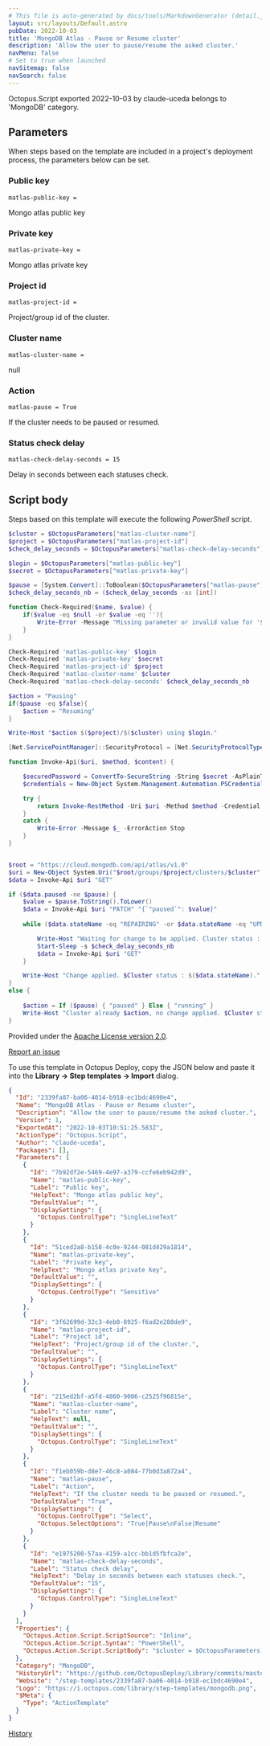 ```yaml
---
# This file is auto-generated by docs/tools/MarkdownGenerator (detail.js)
layout: src/layouts/Default.astro
pubDate: 2022-10-03
title: 'MongoDB Atlas - Pause or Resume cluster'
description: 'Allow the user to pause/resume the asked cluster.'
navMenu: false
# Set to true when launched
navSitemap: false
navSearch: false
---
```


Octopus.Script exported 2022-10-03 by claude-uceda belongs to 'MongoDB' category.

## Parameters

When steps based on the template are included in a project's deployment process, the parameters below can be set.


<div class="param">

### Public key

`matlas-public-key = `

Mongo atlas public key

</div>
        
<div class="param">

### Private key

`matlas-private-key = `

Mongo atlas private key

</div>
        
<div class="param">

### Project id

`matlas-project-id = `

Project/group id of the cluster.

</div>
        
<div class="param">

### Cluster name

`matlas-cluster-name = `

null

</div>
        
<div class="param">

### Action

`matlas-pause = True`

If the cluster needs to be paused or resumed.

</div>
        
<div class="param">

### Status check delay

`matlas-check-delay-seconds = 15`

Delay in seconds between each statuses check.

</div>
        

## Script body

Steps based on this template will execute the following *PowerShell* script.

```powershell
$cluster = $OctopusParameters["matlas-cluster-name"]
$project = $OctopusParameters["matlas-project-id"]
$check_delay_seconds = $OctopusParameters["matlas-check-delay-seconds"]

$login = $OctopusParameters["matlas-public-key"]
$secret = $OctopusParameters["matlas-private-key"]

$pause = [System.Convert]::ToBoolean($OctopusParameters["matlas-pause"])
$check_delay_seconds_nb = ($check_delay_seconds -as [int])

function Check-Required($name, $value) {
	if($value -eq $null -or $value -eq ''){
    	Write-Error -Message "Missing parameter or invalid value for '$name'. ($value)" -ErrorAction Stop
    }
}

Check-Required 'matlas-public-key' $login
Check-Required 'matlas-private-key' $secret
Check-Required 'matlas-project-id' $project
Check-Required 'matlas-cluster-name' $cluster
Check-Required 'matlas-check-delay-seconds' $check_delay_seconds_nb

$action = "Pausing"
if($pause -eq $false){
	$action = "Resuming"
}

Write-Host "$action $($project)/$($cluster) using $login."

[Net.ServicePointManager]::SecurityProtocol = [Net.SecurityProtocolType]::Tls12

function Invoke-Api($uri, $method, $content) {

	$securedPassword = ConvertTo-SecureString -String $secret -AsPlainText -Force	
	$credentials = New-Object System.Management.Automation.PSCredential ($login, $securedPassword)

	try {
		return Invoke-RestMethod -Uri $uri -Method $method -Credential $credentials -ContentType "application/json" -Body $content
	}
	catch {
		Write-Error -Message $_ -ErrorAction Stop
	}
}


$root = "https://cloud.mongodb.com/api/atlas/v1.0"
$uri = New-Object System.Uri("$root/groups/$project/clusters/$cluster")
$data = Invoke-Api $uri "GET"

if ($data.paused -ne $pause) {	
	$value = $pause.ToString().ToLower()
	$data = Invoke-Api $uri "PATCH" "{`"paused`": $value}"	
	
	while ($data.stateName -eq "REPAIRING" -or $data.stateName -eq "UPDATING") {

		Write-Host "Waiting for change to be applied. Cluster status : $($data.stateName)."		
		Start-Sleep -s $check_delay_seconds_nb	
		$data = Invoke-Api $uri "GET"
	}	

	Write-Host "Change applied. $Cluster status : $($data.stateName)."
}
else {
	
	$action = If ($pause) { "paused" } Else { "running" }
	Write-Host "Cluster already $action, no change applied. $Cluster status : $($data.stateName)."
}

```

Provided under the [Apache License version 2.0](https://github.com/OctopusDeploy/Library/blob/master/LICENSE.txt).

[Report an issue](https://github.com/OctopusDeploy/Library/issues/new?assignees=&labels=&projects=&template=bug-report.yml&title=Issue%20with%20MongoDB%20Atlas%20-%20Pause%20or%20Resume%20cluster&step-template=MongoDB%20Atlas%20-%20Pause%20or%20Resume%20cluster)

<div class="get-json">

To use this template in Octopus Deploy, copy the JSON below and paste it into the **Library → Step templates → Import** dialog.

```json
{
  "Id": "2339fa87-ba06-4014-b918-ec1bdc4690e4",
  "Name": "MongoDB Atlas - Pause or Resume cluster",
  "Description": "Allow the user to pause/resume the asked cluster.",
  "Version": 1,
  "ExportedAt": "2022-10-03T10:51:25.583Z",
  "ActionType": "Octopus.Script",
  "Author": "claude-uceda",
  "Packages": [],
  "Parameters": [
    {
      "Id": "7b92df2e-5469-4e97-a379-ccfe6eb942d9",
      "Name": "matlas-public-key",
      "Label": "Public key",
      "HelpText": "Mongo atlas public key",
      "DefaultValue": "",
      "DisplaySettings": {
        "Octopus.ControlType": "SingleLineText"
      }
    },
    {
      "Id": "51ced2a8-b158-4c0e-9244-081d429a1814",
      "Name": "matlas-private-key",
      "Label": "Private key",
      "HelpText": "Mongo atlas private key",
      "DefaultValue": "",
      "DisplaySettings": {
        "Octopus.ControlType": "Sensitive"
      }
    },
    {
      "Id": "3f62699d-32c3-4eb0-8925-f6ad2e288de9",
      "Name": "matlas-project-id",
      "Label": "Project id",
      "HelpText": "Project/group id of the cluster.",
      "DefaultValue": "",
      "DisplaySettings": {
        "Octopus.ControlType": "SingleLineText"
      }
    },
    {
      "Id": "215ed2bf-a5fd-4860-9006-c2525f96815e",
      "Name": "matlas-cluster-name",
      "Label": "Cluster name",
      "HelpText": null,
      "DefaultValue": "",
      "DisplaySettings": {
        "Octopus.ControlType": "SingleLineText"
      }
    },
    {
      "Id": "f1eb059b-d8e7-46c8-a084-77b0d3a872a4",
      "Name": "matlas-pause",
      "Label": "Action",
      "HelpText": "If the cluster needs to be paused or resumed.",
      "DefaultValue": "True",
      "DisplaySettings": {
        "Octopus.ControlType": "Select",
        "Octopus.SelectOptions": "True|Pause\nFalse|Resume"
      }
    },
    {
      "Id": "e1975200-57aa-4159-a1cc-bb1d5fbfca2e",
      "Name": "matlas-check-delay-seconds",
      "Label": "Status check delay",
      "HelpText": "Delay in seconds between each statuses check.",
      "DefaultValue": "15",
      "DisplaySettings": {
        "Octopus.ControlType": "SingleLineText"
      }
    }
  ],
  "Properties": {
    "Octopus.Action.Script.ScriptSource": "Inline",
    "Octopus.Action.Script.Syntax": "PowerShell",
    "Octopus.Action.Script.ScriptBody": "$cluster = $OctopusParameters[\"matlas-cluster-name\"]\n$project = $OctopusParameters[\"matlas-project-id\"]\n$check_delay_seconds = $OctopusParameters[\"matlas-check-delay-seconds\"]\n\n$login = $OctopusParameters[\"matlas-public-key\"]\n$secret = $OctopusParameters[\"matlas-private-key\"]\n\n$pause = [System.Convert]::ToBoolean($OctopusParameters[\"matlas-pause\"])\n$check_delay_seconds_nb = ($check_delay_seconds -as [int])\n\nfunction Check-Required($name, $value) {\n\tif($value -eq $null -or $value -eq ''){\n    \tWrite-Error -Message \"Missing parameter or invalid value for '$name'. ($value)\" -ErrorAction Stop\n    }\n}\n\nCheck-Required 'matlas-public-key' $login\nCheck-Required 'matlas-private-key' $secret\nCheck-Required 'matlas-project-id' $project\nCheck-Required 'matlas-cluster-name' $cluster\nCheck-Required 'matlas-check-delay-seconds' $check_delay_seconds_nb\n\n$action = \"Pausing\"\nif($pause -eq $false){\n\t$action = \"Resuming\"\n}\n\nWrite-Host \"$action $($project)/$($cluster) using $login.\"\n\n[Net.ServicePointManager]::SecurityProtocol = [Net.SecurityProtocolType]::Tls12\n\nfunction Invoke-Api($uri, $method, $content) {\n\n\t$securedPassword = ConvertTo-SecureString -String $secret -AsPlainText -Force\t\n\t$credentials = New-Object System.Management.Automation.PSCredential ($login, $securedPassword)\n\n\ttry {\n\t\treturn Invoke-RestMethod -Uri $uri -Method $method -Credential $credentials -ContentType \"application/json\" -Body $content\n\t}\n\tcatch {\n\t\tWrite-Error -Message $_ -ErrorAction Stop\n\t}\n}\n\n\n$root = \"https://cloud.mongodb.com/api/atlas/v1.0\"\n$uri = New-Object System.Uri(\"$root/groups/$project/clusters/$cluster\")\n$data = Invoke-Api $uri \"GET\"\n\nif ($data.paused -ne $pause) {\t\n\t$value = $pause.ToString().ToLower()\n\t$data = Invoke-Api $uri \"PATCH\" \"{`\"paused`\": $value}\"\t\n\t\n\twhile ($data.stateName -eq \"REPAIRING\" -or $data.stateName -eq \"UPDATING\") {\n\n\t\tWrite-Host \"Waiting for change to be applied. Cluster status : $($data.stateName).\"\t\t\n\t\tStart-Sleep -s $check_delay_seconds_nb\t\n\t\t$data = Invoke-Api $uri \"GET\"\n\t}\t\n\n\tWrite-Host \"Change applied. $Cluster status : $($data.stateName).\"\n}\nelse {\n\t\n\t$action = If ($pause) { \"paused\" } Else { \"running\" }\n\tWrite-Host \"Cluster already $action, no change applied. $Cluster status : $($data.stateName).\"\n}\n"
  },
  "Category": "MongoDB",
  "HistoryUrl": "https://github.com/OctopusDeploy/Library/commits/master/step-templates//opt/buildagent/work/75443764cd38076d/step-templates/mongodb-atlas-pause-resume-cluster.json",
  "Website": "/step-templates/2339fa87-ba06-4014-b918-ec1bdc4690e4",
  "Logo": "https://i.octopus.com/library/step-templates/mongodb.png",
  "$Meta": {
    "Type": "ActionTemplate"
  }
}
```

[History](https://github.com/OctopusDeploy/Library/commits/master/step-templates/https://github.com/OctopusDeploy/Library/commits/master/step-templates//opt/buildagent/work/75443764cd38076d/step-templates/mongodb-atlas-pause-resume-cluster.json)

</div>
